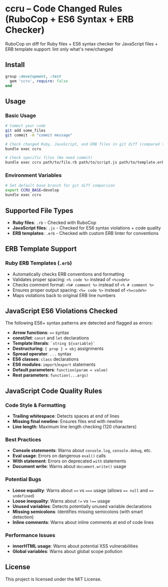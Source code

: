 # ccru – Code Changed Rules (RuboCop + ES6 Syntax + ERB Checker)

RuboCop on diff for Ruby files + ES6 syntax checker for JavaScript files + ERB template support: lint only what's new/changed

## Install

```ruby
group :development, :test
  gem 'ccru', require: false
end
```

## Usage

### Basic Usage

```bash
# Commit your code
git add some_files
git commit -m "commit message"

# Check changed Ruby, JavaScript, and ERB files in git diff (compared to merge-base)
bundle exec ccru

# Check specific files (No need commit)
bundle exec ccru path/to/file.rb path/to/script.js path/to/template.erb
```

### Environment Variables

```bash
# Set default base branch for git diff comparison
export CCRU_BASE=develop
bundle exec ccru
```

## Supported File Types

- **Ruby files**: `.rb` - Checked with RuboCop
- **JavaScript files**: `.js` - Checked for ES6 syntax violations + code quality
- **ERB templates**: `.erb` - Checked with custom ERB linter for conventions

## ERB Template Support

### Ruby ERB Templates (`.erb`)
- Automatically checks ERB conventions and formatting
- Validates proper spacing: `<% code %>` instead of `<%code%>`
- Checks comment format: `<%# comment %>` instead of `<% # comment %>`
- Ensures proper output spacing: `<%= code %>` instead of `<%=code%>`
- Maps violations back to original ERB line numbers

## JavaScript ES6 Violations Checked

The following ES6+ syntax patterns are detected and flagged as errors:

- **Arrow functions**: `=>` syntax
- **const/let**: `const` and `let` declarations
- **Template literals**: `` `string ${variable}` ``
- **Destructuring**: `{ prop } = obj` assignments
- **Spread operator**: `...` syntax
- **ES6 classes**: `class` declarations
- **ES6 modules**: `import`/`export` statements
- **Default parameters**: `function(param = value)`
- **Rest parameters**: `function(...args)`

## JavaScript Code Quality Rules

### Code Style & Formatting
- **Trailing whitespace**: Detects spaces at end of lines
- **Missing final newline**: Ensures files end with newline
- **Line length**: Maximum line length checking (120 characters)

### Best Practices
- **Console statements**: Warns about `console.log`, `console.debug`, etc.
- **Eval usage**: Errors on dangerous `eval()` calls
- **With statement**: Errors on deprecated `with` statements
- **Document write**: Warns about `document.write()` usage

### Potential Bugs
- **Loose equality**: Warns about `==` vs `===` usage (allows `== null` and `== undefined`)
- **Loose inequality**: Warns about `!=` vs `!==` usage
- **Unused variables**: Detects potentially unused variable declarations
- **Missing semicolons**: Identifies missing semicolons (with smart detection)
- **Inline comments**: Warns about inline comments at end of code lines

### Performance Issues
- **innerHTML usage**: Warns about potential XSS vulnerabilities
- **Global variables**: Warns about global scope pollution

## License

This project is licensed under the MIT License.
